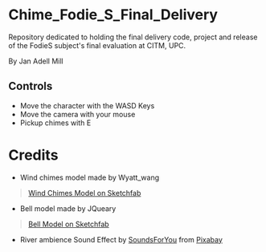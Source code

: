 # Chime_Fodie_S_Final_Delivery
Repository dedicated to holding the final delivery code, project and release of the FodieS subject's final evaluation at CITM, UPC. 

By Jan Adell Mill

## Controls
* Move the character with the WASD Keys
* Move the camera with your mouse
* Pickup chimes with E

# Credits
* Wind chimes model made by Wyatt_wang
 > [Wind Chimes Model on Sketchfab](https://sketchfab.com/3d-models/wind-chimes-bell-52d024107eb04624b5cbc6d909831880)
* Bell model made by JQueary
 > [Bell Model on Sketchfab](https://sketchfab.com/3d-models/bell-897bc8230df54a1cad474492771880d8)

* River ambience Sound Effect by <a href="https://pixabay.com/es/users/soundsforyou-4861230/?utm_source=link-attribution&utm_medium=referral&utm_campaign=music&utm_content=125071">SoundsForYou</a> from <a href="https://pixabay.com//?utm_source=link-attribution&utm_medium=referral&utm_campaign=music&utm_content=125071">Pixabay</a>
